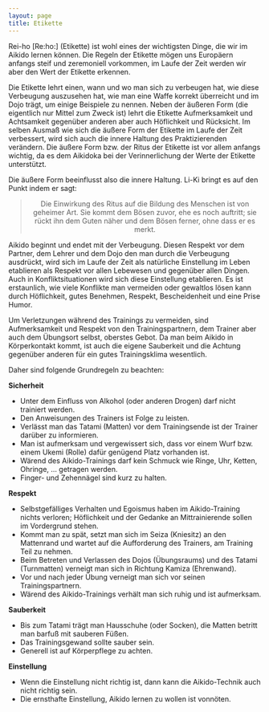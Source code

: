 ```yaml
---
layout: page
title: Etikette
---
```


<div class="container block" markdown="1">


Rei-ho \[Re:ho:\] (Etikette) ist wohl eines der wichtigsten Dinge, die wir im Aikido lernen können. Die Regeln der Etikette mögen uns Europäern anfangs steif und zeremoniell vorkommen, im Laufe der Zeit werden wir aber den Wert der Etikette erkennen.

Die Etikette lehrt einen, wann und wo man sich zu verbeugen hat, wie diese Verbeugung auszusehen hat, wie man eine Waffe korrekt überreicht und im Dojo trägt, um einige Beispiele zu nennen. Neben der äußeren Form (die eigentlich nur Mittel zum Zweck ist) lehrt die Etikette Aufmerksamkeit und Achtsamkeit gegenüber anderen aber auch Höflichkeit und Rücksicht. Im selben Ausmaß wie sich die äußere Form der Etikette im Laufe der Zeit verbessert, wird sich auch die innere Haltung des Praktizierenden verändern. Die äußere Form bzw. der Ritus der Etikette ist vor allem anfangs wichtig, da es dem Aikidoka bei der Verinnerlichung der Werte der Etikette unterstützt.

Die äußere Form beeinflusst also die innere Haltung. Li-Ki bringt es auf den Punkt indem er sagt:

> <center> Die Einwirkung des Ritus auf die Bildung des Menschen ist von geheimer Art. Sie kommt dem Bösen zuvor, ehe es noch auftritt; sie rückt ihn dem Guten näher und dem Bösen ferner, ohne dass er es merkt.
</center>

Aikido beginnt und endet mit der Verbeugung. Diesen Respekt vor dem Partner, dem Lehrer und dem Dojo den man durch die Verbeugung ausdrückt, wird sich im Laufe der Zeit als natürliche Einstellung im Leben etablieren als Respekt vor allen Lebewesen und gegenüber allen Dingen. Auch in Konfliktsituationen wird sich diese Einstellung etablieren. Es ist erstaunlich, wie viele Konflikte man vermeiden oder gewaltlos lösen kann durch Höflichkeit, gutes Benehmen, Respekt, Bescheidenheit und eine Prise Humor.

Um Verletzungen während des Trainings zu vermeiden, sind Aufmerksamkeit und Respekt von den Trainingspartnern, dem Trainer aber auch dem Übungsort selbst, oberstes Gebot. Da man beim Aikido in Körperkontakt kommt, ist auch die eigene Sauberkeit und die Achtung gegenüber anderen für ein gutes Trainingsklima wesentlich.

Daher sind folgende Grundregeln zu beachten:
  
**Sicherheit**

* Unter dem Einfluss von Alkohol (oder anderen Drogen) darf nicht trainiert werden.
* Den Anweisungen des Trainers ist Folge zu leisten.
* Verlässt man das Tatami (Matten) vor dem Trainingsende ist der Trainer darüber zu informieren.
* Man ist aufmerksam und vergewissert sich, dass vor einem Wurf bzw. einem Ukemi (Rolle) dafür genügend Platz vorhanden ist.
* Wärend des Aikido-Trainings darf kein Schmuck wie Ringe, Uhr, Ketten, Ohringe, … getragen werden.
* Finger- und Zehennägel sind kurz zu halten.

**Respekt**

* Selbstgefälliges Verhalten und Egoismus haben im Aikido-Training nichts verloren; Höflichkeit und der Gedanke an Mittrainierende sollen im Vordergrund stehen.
* Kommt man zu spät, setzt man sich im Seiza (Kniesitz) an den Mattenrand und wartet auf die Aufforderung des Trainers, am Training Teil zu nehmen.
* Beim Betreten und Verlassen des Dojos (Übungsraums) und des Tatami (Turnmatten) verneigt man sich in Richtung Kamiza (Ehrenwand).
* Vor und nach jeder Übung verneigt man sich vor seinen Trainingspartnern.
* Wärend des Aikido-Trainings verhält man sich ruhig und ist aufmerksam.

**Sauberkeit**

* Bis zum Tatami trägt man Hausschuhe (oder Socken), die Matten betritt man barfuß mit sauberen Füßen.
* Das Trainingsgewand sollte sauber sein.
* Generell ist auf Körperpflege zu achten.

**Einstellung**

* Wenn die Einstellung nicht richtig ist, dann kann die Aikido-Technik auch nicht richtig sein.
* Die ernsthafte Einstellung, Aikido lernen zu wollen ist vonnöten.

</div>